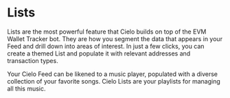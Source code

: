# Lists

Lists are the most powerful feature that Cielo builds on top of the EVM Wallet Tracker bot. They are how you segment the data that appears in your Feed and drill down into areas of interest. In just a few clicks, you can create a themed List and populate it with relevant addresses and transaction types.

Your Cielo Feed can be likened to a music player, populated with a diverse collection of your favorite songs. Cielo Lists are your playlists for managing all this music.

